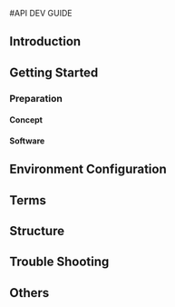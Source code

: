 #API DEV GUIDE

## Introduction

## Getting Started
### Preparation
#### Concept
#### Software

## Environment Configuration

## Terms

## Structure

## Trouble Shooting

## Others

